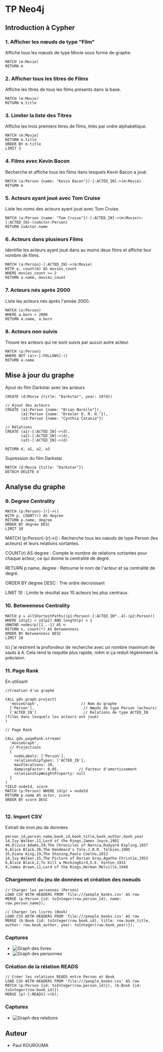 # TP Neo4j

## Introduction à Cypher 

### 1. Afficher les nœuds de type "Film"

Affiche tous les nœuds de type Movie sous forme de graphe.

```cypher
MATCH (m:Movie) 
RETURN m
```

### 2. Afficher tous les titres de Films

Affiche les titres de tous les films présents dans la base.

```cypher
MATCH (m:Movie) 
RETURN m.title
```

### 3. Limiter la liste des Titres

Affiche les trois premiers titres de films, triés par ordre alphabétique.

```cypher
MATCH (m:Movie) 
RETURN m.title 
ORDER BY m.title 
LIMIT 3
```

### 4. Films avec Kevin Bacon

Recherche et affiche tous les films dans lesquels Kevin Bacon a joué.

```cypher
MATCH (a:Person {name: "Kevin Bacon"})-[:ACTED_IN]->(m:Movie) 
RETURN m
```

### 5. Acteurs ayant joué avec Tom Cruise

Liste les noms des acteurs ayant joué avec Tom Cruise.

```cypher
MATCH (a:Person {name: "Tom Cruise"})-[:ACTED_IN]->(m:Movie)<-[:ACTED_IN]-(coActor:Person)
RETURN coActor.name
```

### 6. Acteurs dans plusieurs Films

Identifie les acteurs ayant joué dans au moins deux films et affiche leur nombre de films.

```cypher
MATCH (a:Person)-[:ACTED_IN]->(m:Movie)
WITH a, count(m) AS movies_count
WHERE movies_count >= 2
RETURN a.name, movies_count
```

### 7. Acteurs nés après 2000

Liste les acteurs nés après l'année 2000.

```cypher
MATCH (a:Person)
WHERE a.born > 2000
RETURN a.name, a.born
```

### 8. Acteurs non suivis

Trouve les acteurs qui ne sont suivis par aucun autre acteur.

```cypher
MATCH (a:Person)
WHERE NOT (a)<-[:FOLLOWS]-()
RETURN a.name
```

## Mise à jour du graphe 
Ajout du film Darkstar avec les acteurs

```cypher
CREATE (d:Movie {title: "Darkstar", year: 1974})

// Ajout des acteurs 
CREATE (a1:Person {name: "Brian Narelle"}),
       (a2:Person {name: "Drexler D. R. H."}),
       (a3:Person {name: "Cynthia Catania"})

// Rélations
CREATE (a1)-[:ACTED_IN]->(d),
       (a2)-[:ACTED_IN]->(d),
       (a3)-[:ACTED_IN]->(d)

RETURN d, a1, a2, a3
```

Supression du film Darkstar

```cypher
MATCH (d:Movie {title: "Darkstar"})
DETACH DELETE d
```


## Analyse du graphe 

### 9. Degree Centrality

```cypher
MATCH (p:Person)-[r]->()
WITH p, COUNT(r) AS degree
RETURN p.name, degree
ORDER BY degree DESC
LIMIT 10

```

MATCH (p:Person)-[r]->() : Recherche tous les nœuds de type Person (les acteurs) et leurs relations sortantes.

COUNT(r) AS degree : Compte le nombre de relations sortantes pour chaque acteur, ce qui donne la centralité de degré.

RETURN p.name, degree : Retourne le nom de l'acteur et sa centralité de degré.

ORDER BY degree DESC : Trie ordre decroissant

LIMIT 10 : Limite le résultat aux 10 acteurs les plus centraux.


### 10. Betweeness Centrality

```cypher
MATCH p = allShortestPaths((p1:Person)-[:ACTED_IN*..4]-(p2:Person))
WHERE id(p1) < id(p2) AND length(p) > 1
UNWIND nodes(p)[1..-1] AS n
RETURN n, count(*) AS Betweenness
ORDER BY Betweenness DESC
LIMIT 10

```

Ici j'ai restreint la profondeur de recherche avec un nombre maximum de sauts à 4. Cela rend la requête plus rapide, mêm si ça reduit légèrement la précision.

### 11. Page Rank
En utilisant 

```cypher
//Creation d'un graphe 

CALL gds.graph.project(
  'movieGraph',                   // Nom du graphe 
  ['Person'],                      // Nœuds de type Person (acteurs)
  ['ACTED_IN']                     // Relations de type ACTED_IN (films dans lesquels les acteurs ont joué)
)

// Page Rank

CALL gds.pageRank.stream(
  'movieGraph', 
  // Projections                 
  {
    nodeLabels: ['Person'],      
    relationshipTypes: ['ACTED_IN'], 
    maxIterations: 20,           
    dampingFactor: 0.85,         // Facteur d'amortissement
    relationshipWeightProperty: null 
  }
)
YIELD nodeId, score
MATCH (p:Person) WHERE id(p) = nodeId
RETURN p.name AS actor, score
ORDER BY score DESC


```


### 12. Import CSV

Extrait de mon jeu de données

```csv
person_id,person_name,book_id,book_title,book_author,book_year
14,Ivy Walker,11,Lord of the Rings,James Joyce,1981
46,Olivia Adams,29,The Chronicles of Narnia,Rudyard Kipling,1837
6,Alice Black,36,The Handmaid's Tale,J.R.R. Tolkien,1905
35,Diana King,19,The Shining,Paulo Coelho,1913
14,Ivy Walker,15,The Picture of Dorian Gray,Agatha Christie,1953
6,Alice Black,2,To Kill a Mockingbird,S.E. Hinton,1931
4,James Brown,11,Lord of the Rings,Herman Melville,1949

```


### Chargement du jeu de données et création des noeuds

```cypher
// Charger les personnes (Person)
LOAD CSV WITH HEADERS FROM 'file:///people_books.csv' AS row
MERGE (p:Person {id: toInteger(row.person_id), name: row.person_name});

// Charger les livres (Book)
LOAD CSV WITH HEADERS FROM 'file:///people_books.csv' AS row
MERGE (b:Book {id: toInteger(row.book_id), title: row.book_title, author: row.book_author, year: toInteger(row.book_year)});

```

### Captures

- ![Graph des livres](https://raw.githubusercontent.com/kouroumapaul/Tp_Neo4j/master/books.svg)
- ![Graph des personnes](https://raw.githubusercontent.com/kouroumapaul/Tp_Neo4j/master/persons.svg)



### Création de la rélation READS

```cypher
// Créer les relations READS entre Person et Book
LOAD CSV WITH HEADERS FROM 'file:///people_books.csv' AS row
MATCH (p:Person {id: toInteger(row.person_id)}), (b:Book {id: toInteger(row.book_id)})
MERGE (p)-[:READS]->(b);

```

### Captures


- ![Graph des relations](https://raw.githubusercontent.com/kouroumapaul/Tp_Neo4j/blob/master/graph.svg)



## Auteur

- Paul KOUROUMA

